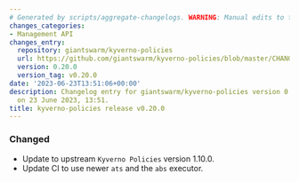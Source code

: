 ```yaml
---
# Generated by scripts/aggregate-changelogs. WARNING: Manual edits to this files will be overwritten.
changes_categories:
- Management API
changes_entry:
  repository: giantswarm/kyverno-policies
  url: https://github.com/giantswarm/kyverno-policies/blob/master/CHANGELOG.md#0200---2023-06-23
  version: 0.20.0
  version_tag: v0.20.0
date: '2023-06-23T13:51:06+00:00'
description: Changelog entry for giantswarm/kyverno-policies version 0.20.0, published
  on 23 June 2023, 13:51.
title: kyverno-policies release v0.20.0
---
```


### Changed
- Update to upstream `Kyverno Policies` version 1.10.0.
- Update CI to use newer `ats` and the `abs` executor.
